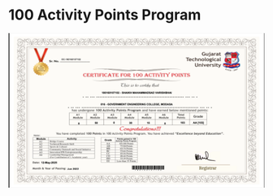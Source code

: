 <!DOCTYPE html>
<html lang="en">
<head>
  <meta charset="UTF-8" />
  <meta name="viewport" content="width=device-width, initial-scale=1" />
</head>
<body>
    <h1>100 Activity Points Program</h1>
   <img src="100_ACTIVITY_POINTS.png" alt="Activity Program Image" style="max-width: 100%; height: auto;" />

</body>
</html>
